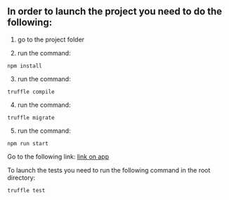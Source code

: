 ## In order to launch the project you need to do the following:

1) go to the project folder

2) run the command:
``` 
npm install
```
3) run the command: 
```
truffle compile
```
4) run the command: 
```
truffle migrate
```
5) run the command: 
```
npm run start
```

Go to the following link: [link on app](http://localhost:8080)

To launch the tests you need to run the following command in the root directory: 
```
truffle test
```